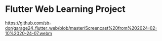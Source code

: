 # Flutter Web Learning Project




https://github.com/sb-dor/garage24_flutter_web/blob/master/Screencast%20from%202024-02-10%2020-24-07.webm